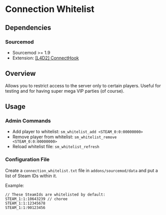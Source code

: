 # Connection Whitelist

## Dependencies
### Sourcemod
* Sourcemod >= 1.9
* Extension: [[L4D2] ConnectHook](https://forums.alliedmods.net/showthread.php?t=275997)

## Overview
Allows you to restrict access to the server only to certain players. Useful for testing and for having super mega VIP parties (of course).

## Usage

### Admin Commands
* Add player to whitelist: `sm_whitelist_add <STEAM_0:0:00000000>`
* Remove player from whitelist: `sm_whitelist_remove <STEAM_0:0:00000000>`
* Reload whitelist file: `sm_whitelist_refresh`

### Configuration File

Create a `connection_whitelist.txt` file in `addons/sourcemod/data` and put a list of Steam IDs within it.

Example:

```
// These SteamIds are whitelisted by default:
STEAM_1:1:10643239 // choree
STEAM_1:1:12345678
STEAM_1:1:90123456
```

